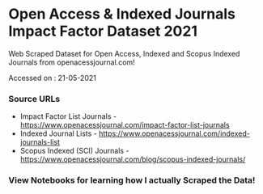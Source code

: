 # Open Access & Indexed Journals Impact Factor Dataset 2021
Web Scraped Dataset for Open Access, Indexed and Scopus Indexed Journals from openacessjournal.com!

Accessed on : 21-05-2021

### Source URLs
- Impact Factor List Journals - https://www.openacessjournal.com/impact-factor-list-journals
- Indexed Journal Lists - https://www.openacessjournal.com/indexed-journals-list
- Scopus Indexed (SCI) Journals - https://www.openacessjournal.com/blog/scopus-indexed-journals/


### View Notebooks for learning how I actually Scraped the Data!
